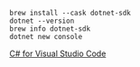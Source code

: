 ```shell
brew install --cask dotnet-sdk
dotnet --version
brew info dotnet-sdk
dotnet new console
```

[C# for Visual Studio Code](https://marketplace.visualstudio.com/items?itemName=ms-dotnettools.csharp)
